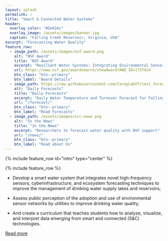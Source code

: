 ```yaml
---
layout: splash
permalink: /
title: "Smart & Connected Water Systems"
header:
  overlay_color: "#5e616c"
  overlay_image: /assets/images/banner.jpg
  caption: "Falling Creek Reservoir, Virginia, USA"
excerpt: "Forecasting Water Quality"
feature_row:
  - image_path: /assets/images/nsf-award.png
    alt: "NSF Award"
    title: "NSF Award"
    excerpt: "Resilient Water Systems: Integrating Environmental Sensor Networks and Real-Time Forecasting to Adaptively Manage Drinking Water Quality and Build Social Trust"
    url: https://www.nsf.gov/awardsearch/showAward?AWD_ID=1737424
    btn_class: "btn--primary"
    btn_label: "Award Details"
  - image_path: https://raw.githubusercontent.com/CareyLabVT/test_forecast/master/Current_forecast.png
    alt: "Daily Forecasts"
    title: "Daily Forecasts"
    excerpt: "Daily Water Temperature and Turnover Forecast for Falling Creek Reservoir, Roanoke, Virginia, USA"
    url: "/forecast/"
    btn_class: "btn--primary"
    btn_label: "Read Forecasts"
  - image_path: /assets/images/scc-news.png
    alt: "In the News"
    title: "In the News"
    excerpt: "Researchers to forecast water quality with NSF support"
    url: "/news/"
    btn_class: "btn--primary"
    btn_label: "Read about Us"
---
```


{% include feature_row id="intro" type="center" %}

{% include feature_row %}

- Develop a smart water system that integrates novel high-frequency sensors, cyberinfrastructure, and ecosystem forecasting techniques to improve the management of drinking water supply lakes and reservoirs;

- Assess public perception of the adoption and use of environmental sensor networks by utilities to improve drinking water quality;

- And create a curriculum that teaches students how to analyze, visualize, and interpret data emerging from smart and connected (S&C) technologies.

<a href="about" class="btn btn--primary" title="Read more">Read more</a>